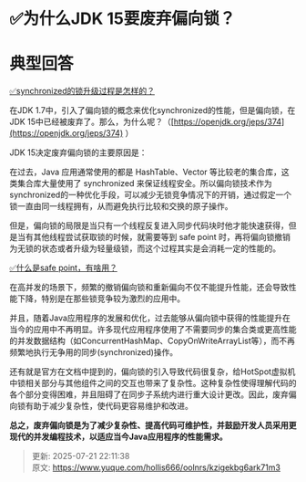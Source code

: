 # ✅为什么JDK 15要废弃偏向锁？

# 典型回答


[✅synchronized的锁升级过程是怎样的？](https://www.yuque.com/hollis666/oolnrs/cv5kt1)



在JDK 1.7中，引入了偏向锁的概念来优化synchronized的性能，但是偏向锁，在JDK 15中已经被废弃了。那么，为什么呢？（[https://openjdk.org/jeps/374](https://openjdk.org/jeps/374) ）



JDK 15决定废弃偏向锁的主要原因是：



在过去，Java 应用通常使用的都是 HashTable、Vector 等比较老的集合库，这类集合库大量使用了 synchronized 来保证线程安全。所以偏向锁技术作为synchronized的一种优化手段，可以减少无锁竞争情况下的开销，通过假定一个锁一直由同一线程拥有，从而避免执行比较和交换的原子操作。



但是，偏向锁的局限是当只有一个线程反复进入同步代码块时他才能快速获得，但是当有其他线程尝试获取锁的时候，就需要等到 safe point 时，再将偏向锁撤销为无锁的状态或者升级为轻量级锁，而这个过程其实是会消耗一定的性能的。



[✅什么是safe point，有啥用？](https://www.yuque.com/hollis666/oolnrs/rpclpg5ag63bkyyq)



在高并发的场景下，频繁的撤销偏向锁和重新偏向不仅不能提升性能，还会导致性能下降，特别是在那些锁竞争较为激烈的应用中。



并且，随着Java应用程序的发展和优化，过去能够从偏向锁中获得的性能提升在当今的应用中不再明显。许多现代应用程序使用了不需要同步的集合类或更高性能的并发数据结构（如ConcurrentHashMap、CopyOnWriteArrayList等），而不再频繁地执行无争用的同步(synchronized)操作。



还有就是官方在文档中提到的，偏向锁的引入导致代码很复杂，给HotSpot虚拟机中锁相关部分与其他组件之间的交互也带来了复杂性。这种复杂性使得理解代码的各个部分变得困难，并且阻碍了在同步子系统内进行重大设计更改。因此，废弃偏向锁有助于减少复杂性，使代码更容易维护和改进。



**总之，废弃偏向锁是为了减少复杂性、提高代码可维护性，并鼓励开发人员采用更现代的并发编程技术，以适应当今Java应用程序的性能需求。**



> 更新: 2025-07-21 22:11:38  
> 原文: <https://www.yuque.com/hollis666/oolnrs/kzigekbg6ark71m3>